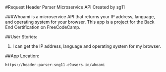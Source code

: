 #Request Header Parser Microservice API 
Created by sg11

###Whoami is a microservice API that returns your IP address, language, and operating system for your browser.  This app is a project for the Back End Certification on FreeCodeCamp.

##User Stories:
 1. I can get the IP address, language and operating system for my browser.

##App Location:
```url
https://header-parser-sng11.c9users.io/whoami
```

